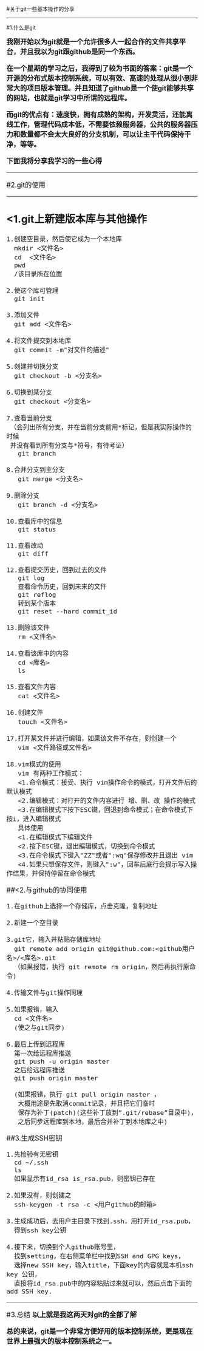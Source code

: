 #<TOC>关于git一些基本操作的分享

-----
#1.什么是git

<font size=4>**我刚开始以为git就是一个允许很多人一起合作的文件共享平台，并且我以为git跟github是同一个东西。**

**在一个星期的学习之后，我得到了较为书面的答案：git是一个开源的分布式版本控制系统，可以有效、高速的处理从很小到非常大的项目版本管理。并且知道了github是一个使git能够共享的网站，也就是git学习中所谓的远程库。**

**而git的优点有：速度快，拥有成熟的架构，开发灵活，还能离线工作，管理代码成本低，不需要依赖服务器，公共的服务器压力和数量都不会太大良好的分支机制，可以让主干代码保持干净，等等。**

**下面我将分享我学习的一些心得**

-----
#2.git的使用

----

##     	<1.git上新建版本库与其他操作
	1.创建空目录，然后使它成为一个本地库
	  mkdir <文件名>
	  cd  <文件名>
	  pwd
	  /该目录所在位置

	2.使这个库可管理
	  git init

	3.添加文件
	  git add <文件名>

	4.将文件提交到本地库
	  git commit -m"对文件的描述"

	5.创建并切换分支
	  git checkout -b <分支名> 

	6.切换到某分支
	  git checkout <分支名> 

	7.查看当前分支
     （会列出所有分支，并在当前分支前用*标记，但是我实际操作的时候
     并没有看到所有分支与*符号，有待考证）
	   git branch 

	8.合并分支到主分支
	   git merge <分支名> 

	9.删除分支
	   git branch -d <分支名> 

    10.查看库中的信息
	   git status

    11.查看改动
	   git diff 

	12.查看提交历史，回到过去的文件
	   git log 
	   查看命令历史，回到未来的文件
       git reflog 
	   转到某个版本
	   git reset --hard commit_id 

	13.删除该文件
       rm <文件名> 

	14.查看该库中的内容
	   cd <库名>
	   ls  

	15.查看文件内容
	   cat <文件名> 

	16.创建文件
	   touch <文件名> 

	17.打开某文件并进行编辑，如果该文件不存在，则创建一个
	   vim <文件路径或文件名> 

	18.vim模式的使用
	   vim 有两种工作模式： 
   	   <1.命令模式：接受、执行 vim操作命令的模式，打开文件后的默认模式
	   <2.编辑模式：对打开的文件内容进行 增、删、改 操作的模式
	   <3.在编辑模式下按下ESC键，回退到命令模式；在命令模式下按i，进入编辑模式
	   具体使用
       <1.在编辑模式下编辑文件
	   <2.按下ESC键，退出编辑模式，切换到命令模式
	   <3.在命令模式下键入"ZZ"或者":wq"保存修改并且退出 vim 
	   <4.如果只想保存文件，则键入":w"，回车后底行会提示写入操作结果，并保持停留在命令模式


##<2.与github的协同使用
	


    1.在github上选择一个存储库，点击克隆，复制地址
	   
    2.新建一个空目录

	3.git它，输入并粘贴存储库地址
	  git remote add origin git@github.com:<github用户名>/<库名>.git
	  （如果报错，执行 git remote rm origin，然后再执行原命令)

	4.传输文件与git操作同理

	5.如果报错，输入
	  cd <文件名>
	  (使之与git同步)

	6.最后上传到远程库
	  第一次给远程库推送
	  git push -u origin master 
   	  之后给远程库推送
	  git push origin master

	  (如果报错，执行 git pull origin master ，
	   大概用途是先取消commit记录，并且把它们临时
  	   保存为补丁(patch)(这些补丁放到”.git/rebase”目录中)，
	   之后同步远程库到本地，最后合并补丁到本地库之中)

	   
##3.生成SSH密钥

    1.先检验有无密钥
 	  cd ~/.ssh
	  ls
      如果显示有id_rsa is_rsa.pub，则密钥已存在

    2.如果没有，则创建之
	  ssh-keygen -t rsa -c <用户github的邮箱>

	3.生成成功后，去用户主目录下找到.ssh，用打开id_rsa.pub，
	  得到ssh key公钥

	4.接下来，切换到个人github账号里，
	  找到setting，在右侧菜单栏中找到SSH and GPG keys，
	  选择new SSH key，输入title，下面key的内容就是本机ssh key 公钥，
	  直接将id_rsa.pub中的内容粘贴过来就可以，然后点击下面的add SSH key.

-----

#3.总结
<font size=4>**以上就是我这两天对git的全部了解**

**总的来说，git是一个非常方便好用的版本控制系统，更是现在世界上最强大的版本控制系统之一。**

